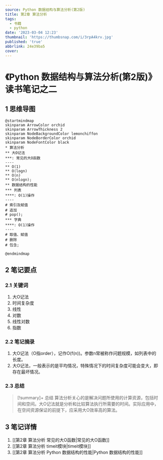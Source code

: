 ```yaml
---
source: Python 数据结构与算法分析(第2版)
title: 第2章 算法分析
tags:
  - 书籍
  - python
date: '2023-03-04 12:23'
thumbnail: 'https://thumbsnap.com/i/3rpA4krv.jpg'
published: 'true'
abbrlink: 24e39ba5
cover:
---
```

# 《Python 数据结构与算法分析(第2版)》读书笔记之二
## 1 思维导图
```plantuml
@startmindmap
skinparam ArrowColor orchid
skinparam ArrowThickness 2
skinparam NodeBackgroundColor lemonchiffon
skinparam NodeBorderColor orchid
skinparam NodeFontColor black
* 算法分析
** 大O记法
***: 常见的大O函数
----
** O(1)
** O(logn)
** O(n)
** O(nlogn);
** 数据结构的性能
*** 列表
****: O(1)操作
----
# 索引及赋值
# 追加
# pop();
*** 字典
****: O(1)操作
----
# 取值、赋值
# 删除
# 包含;

@endmindmap
```

## 2 笔记要点
### 2.1 关键词
1. 大O记法
2. 时间复杂度
3. 线性
4. 对数
5. 线性对数
6. 指数

### 2.2 笔记摘录
1. 大O记法（O指order），记作O(f(n))。参数n常被称作问题规模，如列表中的长度。
2. 大O记法，一般表示的是平均情况，特殊情况下的时间复杂度可能会变大，即存在最坏情况。

### 2.3 总结
>[!summary]+ 总结
>算法分析关心的是解决问题所使用的计算资源，包括时间和空间。大O记法就是分析和比较算法执行所需要的时间。实际应用中，在空间资源保证的前提下，应采用大O效率高的算法。
 
## 3 笔记详情
1. [[第2章 算法分析 常见的大O函数|常见的大O函数]]
2. [[第2章 算法分析 timeit模块|timeit模块]]
3. [[第2章 算法分析 Python 数据结构的性能|Python 数据结构的性能]]

